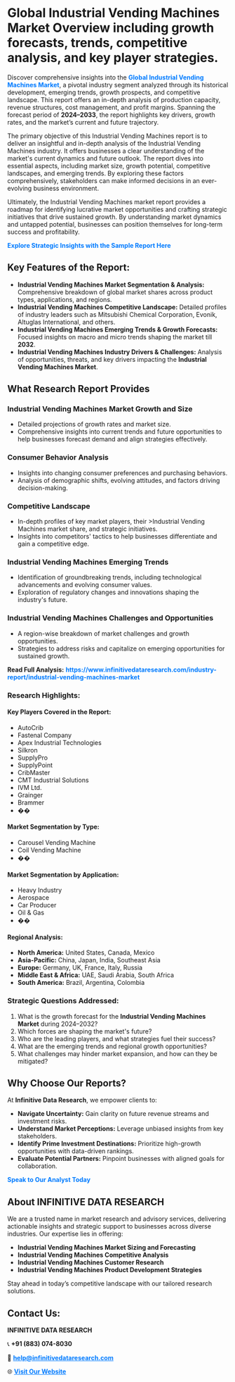 <h1>Global Industrial Vending Machines Market Overview including growth forecasts, trends, competitive analysis, and key player strategies.</h1>
<p>
Discover comprehensive insights into the 
<a href="https://www.infinitivedataresearch.com/industry-report/industrial-vending-machines-market" rel="dofollow" style="color: #007BFF; text-decoration: none;"><strong>Global Industrial Vending Machines Market</strong></a>, a pivotal industry segment analyzed through its historical development, emerging trends, growth prospects, and competitive landscape. This report offers an in-depth analysis of production capacity, revenue structures, cost management, and profit margins. Spanning the forecast period of <strong>2024–2033</strong>, the report highlights key drivers, growth rates, and the market’s current and future trajectory.
</p>
<p>
The primary objective of this Industrial Vending Machines report is to deliver an insightful and in-depth analysis of the Industrial Vending Machines industry. It offers businesses a clear understanding of the market's current dynamics and future outlook. The report dives into essential aspects, including market size, growth potential, competitive landscapes, and emerging trends. By exploring these factors comprehensively, stakeholders can make informed decisions in an ever-evolving business environment.
</p>
<p>
Ultimately, the Industrial Vending Machines market report provides a roadmap for identifying lucrative market opportunities and crafting strategic initiatives that drive sustained growth. By understanding market dynamics and untapped potential, businesses can position themselves for long-term success and profitability.
</p>
<p>
<a href="https://www.infinitivedataresearch.com/request-sample/reportId=104523" style="color: #007BFF; text-decoration: none;"><strong>Explore Strategic Insights with the Sample Report Here</strong></a>
</p>

<h2>Key Features of the Report:</h2>
<ul>
<li><strong>Industrial Vending Machines Market Segmentation & Analysis:</strong> Comprehensive breakdown of global market shares across product types, applications, and regions.</li>
<li><strong>Industrial Vending Machines Competitive Landscape:</strong> Detailed profiles of industry leaders such as Mitsubishi Chemical Corporation, Evonik, Altuglas International, and others.</li>
<li><strong>Industrial Vending Machines Emerging Trends & Growth Forecasts:</strong> Focused insights on macro and micro trends shaping the market till <strong>2032</strong>.</li>
<li><strong>Industrial Vending Machines Industry Drivers & Challenges:</strong> Analysis of opportunities, threats, and key drivers impacting the <strong>Industrial Vending Machines Market</strong>.</li>
</ul>

<h2>What Research Report Provides</h2>
<h3>Industrial Vending Machines Market Growth and Size</h3>
<ul>
<li>Detailed projections of growth rates and market size.</li>
<li>Comprehensive insights into current trends and future opportunities to help businesses forecast demand and align strategies effectively.</li>
</ul>

<h3>Consumer Behavior Analysis</h3>
<ul>
<li>Insights into changing consumer preferences and purchasing behaviors.</li>
<li>Analysis of demographic shifts, evolving attitudes, and factors driving decision-making.</li>
</ul>

<h3>Competitive Landscape</h3>
<ul>
<li>In-depth profiles of key market players, their >Industrial Vending Machines market share, and strategic initiatives.</li>
<li>Insights into competitors' tactics to help businesses differentiate and gain a competitive edge.</li>
</ul>

<h3>Industrial Vending Machines Emerging Trends</h3>
<ul>
<li>Identification of groundbreaking trends, including technological advancements and evolving consumer values.</li>
<li>Exploration of regulatory changes and innovations shaping the industry's future.</li>
</ul>

<h3>Industrial Vending Machines Challenges and Opportunities</h3>
<ul>
<li>A region-wise breakdown of market challenges and growth opportunities.</li>
<li>Strategies to address risks and capitalize on emerging opportunities for sustained growth.</li>
</ul>
<p><strong>Read Full Analysis:</strong> <a href="https://www.infinitivedataresearch.com/industry-report/industrial-vending-machines-market" rel="dofollow" style="color: #007BFF; text-decoration: none;"><strong>https://www.infinitivedataresearch.com/industry-report/industrial-vending-machines-market</strong></a></p>
<h3>Research Highlights:</h3>
<h4>Key Players Covered in the Report:</h4>
<ul><li>AutoCrib</li><li>Fastenal Company</li><li>Apex Industrial Technologies</li><li>Silkron</li><li>SupplyPro</li><li>SupplyPoint</li><li>CribMaster</li><li>CMT Industrial Solutions</li><li>IVM Ltd.</li><li>Grainger</li><li>Brammer</li><li>��</li></ul>
<h4>Market Segmentation by Type:</h4>
<ul><li>Carousel Vending Machine</li><li>Coil Vending Machine</li><li>��</li></ul>
<h4>Market Segmentation by Application:</h4>
<ul><li>Heavy Industry</li><li>Aerospace</li><li>Car Producer</li><li>Oil &amp; Gas</li><li>��</li></ul>

<h4>Regional Analysis:</h4>
<ul>
<li><strong>North America:</strong> United States, Canada, Mexico</li>
<li><strong>Asia-Pacific:</strong> China, Japan, India, Southeast Asia</li>
<li><strong>Europe:</strong> Germany, UK, France, Italy, Russia</li>
<li><strong>Middle East & Africa:</strong> UAE, Saudi Arabia, South Africa</li>
<li><strong>South America:</strong> Brazil, Argentina, Colombia</li>
</ul>

<h3>Strategic Questions Addressed:</h3>
<ol>
<li>What is the growth forecast for the <strong>Industrial Vending Machines Market</strong> during 2024–2032?</li>
<li>Which forces are shaping the market's future?</li>
<li>Who are the leading players, and what strategies fuel their success?</li>
<li>What are the emerging trends and regional growth opportunities?</li>
<li>What challenges may hinder market expansion, and how can they be mitigated?</li>
</ol>

<h2>Why Choose Our Reports?</h2>
<p>At <strong>Infinitive Data Research</strong>, we empower clients to:</p>
<ul>
<li><strong>Navigate Uncertainty:</strong> Gain clarity on future revenue streams and investment risks.</li>
<li><strong>Understand Market Perceptions:</strong> Leverage unbiased insights from key stakeholders.</li>
<li><strong>Identify Prime Investment Destinations:</strong> Prioritize high-growth opportunities with data-driven rankings.</li>
<li><strong>Evaluate Potential Partners:</strong> Pinpoint businesses with aligned goals for collaboration.</li>
</ul>
<p><a href="https://www.infinitivedataresearch.com/industry-report/industrial-vending-machines-market" rel="dofollow" style="color: #007BFF; text-decoration: none;"><strong>Speak to Our Analyst Today</strong></a></p>

<h2>About INFINITIVE DATA RESEARCH</h2>
<p>We are a trusted name in market research and advisory services, delivering actionable insights and strategic support to businesses across diverse industries. Our expertise lies in offering:</p>
<ul>
<li><strong>Industrial Vending Machines Market Sizing and Forecasting</strong></li>
<li><strong>Industrial Vending Machines Competitive Analysis</strong></li>
<li><strong>Industrial Vending Machines Customer Research</strong></li>
<li><strong>Industrial Vending Machines Product Development Strategies</strong></li>
</ul>
<p>Stay ahead in today’s competitive landscape with our tailored research solutions.</p>

<h2>Contact Us:</h2>
<p><strong>INFINITIVE DATA RESEARCH</strong></p>
<p>📞 <strong>+91 (883) 074-8030</strong></p>
<p>📧 <strong><a href="mailto:help@infinitivedataresearch.com" style="color: #007BFF;">help@infinitivedataresearch.com</a></strong></p>
<p>🌐 <strong><a href="https://www.infinitivedataresearch.com" rel="dofollow" style="color: #007BFF;">Visit Our Website</a></strong></p>